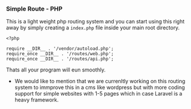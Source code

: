 ### Simple Route - PHP ####

This is a light weight php routing system and you can start using this right away by simply creating a `index.php` file inside your main root directory.

```
<?php

require __DIR__ . '/vendor/autoload.php';
require_once __DIR__ . '/routes/web.php';
require_once __DIR__ . '/routes/api.php';

```

Thats all your program will eun smoothly. 

* We would like to mention that we are currenltly working on this routing system to immprove this in a cms like wordpress but with more coding support for simple websites with 1-5 pages which in case Laravel is a heavy framework.
